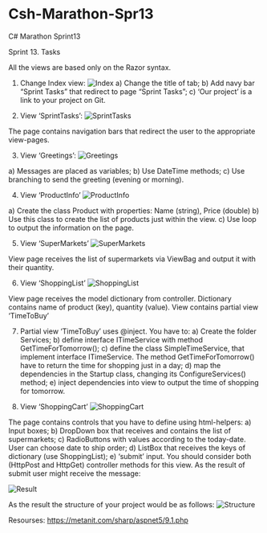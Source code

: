 # Csh-Marathon-Spr13
 C# Marathon Sprint13

 
Sprint 13. Tasks

All the views are based only on the Razor syntax.
1.	Change Index view:
![Index](/images/1.png)
a)	Change the title of tab;
b)	Add navy bar “Sprint Tasks” that redirect to page “Sprint Tasks”;
c)	‘Our project’ is a link to your project on Git.



2.	View ‘SprintTasks’:
![SprintTasks](/images/2.png)
 
The page contains navigation bars  that redirect the user to the appropriate view-pages.



3.	View ‘Greetings’:
![Greetings](/images/3.png)
 
a)	Messages are placed as variables;
b)	Use DateTime methods;
c)	Use branching to send the greeting (evening or morning).




4.	View ‘ProductInfo’
![ProductInfo](/images/4.png)
 
a)	Create the class Product with properties: Name (string), Price (double)
b)	Use this class to create the list of products just within the view.
c)	Use loop to output the information on the page.




5.	View ‘SuperMarkets’
![SuperMarkets](/images/5.png)
 
View page receives the list of supermarkets via ViewBag and output it with their quantity.




6.	View ‘ShoppingList’
![ShoppingList](/images/6.png)
 
View page receives the model dictionary from controller. Dictionary contains name of product (key), quantity (value).
View contains partial view ‘TimeToBuy’




7.	Partial view ‘TimeToBuy’ uses @inject.
You have to:
a)	Create the folder Services;
b)	define interface ITimeService with method GetTimeForTomorrow();
c)	define the class SimpleTimeService, that implement interface ITimeService. The method GetTimeForTomorrow() have to return the time for shopping just in a day;
d) map the dependencies in the Startup class, changing its ConfigureServices() method;
e)	inject dependencies into view to output the time of shopping for tomorrow.




8.	View ‘ShoppingCart’
![ShoppingCart](/images/7.png)
 
The page contains controls that you have to define using html-helpers:
a)	Input boxes;
b)	DropDown box that receives and contains the list of supermarkets;
c)	RadioButtons with values according to the today-date. User can choose date to ship order;
d)	ListBox that receives the keys of dictionary (use ShoppingList);
e)	‘submit’ input.
You should consider both (HttpPost and HttpGet) controller methods for this view.
As the result of submit user might receive the message:



![Result](/images/8.png)



As the result the structure of your project would be as follows:
![Structure](/images/9.PNG)



Resourses:
https://metanit.com/sharp/aspnet5/9.1.php
 


